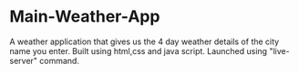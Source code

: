 # Main-Weather-App
A weather application that gives us the 4 day weather details of the city name you enter.
Built using html,css and java script. Launched using "live-server" command.
